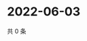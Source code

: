 # 2022-06-03

共 0 条

<!-- BEGIN WEIBO -->
<!-- 最后更新时间 Fri Jun 03 2022 14:15:57 GMT+0800 (China Standard Time) -->

<!-- END WEIBO -->
